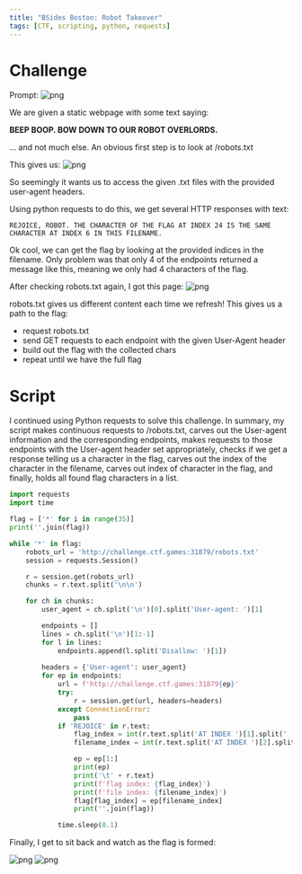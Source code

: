 ```yaml
---
title: "BSides Boston: Robot Takeover"
tags: [CTF, scripting, python, requests]
---
```



# Challenge
Prompt:
![png](/images/bsides-writeups/robot-takeover-prompt.png)

We are given a static webpage with some text saying:

<b>BEEP BOOP. BOW DOWN TO OUR ROBOT OVERLORDS.</b>

... and not much else. An obvious first step is to look at /robots.txt

This gives us:
![png](/images/bsides-writeups/robots-txt-sample1.png)

So seemingly it wants us to access the given .txt files with the provided user-agent headers.

Using python requests to do this, we get several HTTP responses with text:
```
REJOICE, ROBOT. THE CHARACTER OF THE FLAG AT INDEX 24 IS THE SAME CHARACTER AT INDEX 6 IN THIS FILENAME.
```

Ok cool, we can get the flag by looking at the provided indices in the filename. 
Only problem was that only 4 of the endpoints returned a message like this, meaning we only had 4 characters of the flag.

After checking robots.txt again, I got this page:
![png](/images/bsides-writeups/robots-txt-sample2.png)

robots.txt gives us different content each time we refresh!
This gives us a path to the flag:
* request robots.txt
* send GET requests to each endpoint with the given User-Agent header
* build out the flag with the collected chars
* repeat until we have the full flag

# Script
I continued using Python requests to solve this challenge.
In summary, my script makes continuous requests to /robots.txt, carves out the User-agent information and the corresponding endpoints, makes requests to those endpoints with the User-agent header set appropriately, checks if we get a response telling us a character in the flag, carves out the index of the character in the filename, carves out index of character in the flag, and finally, holds all found flag characters in a list.

```python
import requests
import time

flag = ['*' for i in range(35)]
print(''.join(flag))

while '*' in flag:
    robots_url = 'http://challenge.ctf.games:31879/robots.txt'
    session = requests.Session()

    r = session.get(robots_url)
    chunks = r.text.split('\n\n')

    for ch in chunks:
        user_agent = ch.split('\n')[0].split('User-agent: ')[1]

        endpoints = []
        lines = ch.split('\n')[1:-1]
        for l in lines:
            endpoints.append(l.split('Disallow: ')[1])
        
        headers = {'User-agent': user_agent}
        for ep in endpoints:
            url = f'http://challenge.ctf.games:31879{ep}'
            try:
                r = session.get(url, headers=headers)
            except ConnectionError:
                pass
            if 'REJOICE' in r.text:
                flag_index = int(r.text.split('AT INDEX ')[1].split(' ')[0])
                filename_index = int(r.text.split('AT INDEX ')[2].split(' ')[0])

                ep = ep[1:]
                print(ep)
                print('\t' + r.text)
                print(f'flag index: {flag_index}')
                print(f'file index: {filename_index}')
                flag[flag_index] = ep[filename_index]
                print(''.join(flag))

            time.sleep(0.1)

```
Finally, I get to sit back and watch as the flag is formed:

![png](/images/bsides-writeups/script_output.png)
![png](/images/bsides-writeups/script_output_completed.png)



